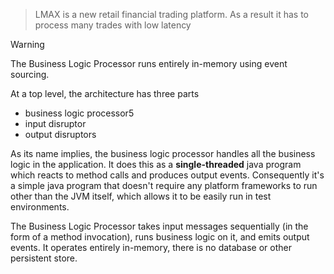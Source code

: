> LMAX is a new retail financial trading platform. As a result it has to process many trades with low latency

> [!warning]
> The Business Logic Processor runs entirely in-memory using event sourcing.

At a top level, the architecture has three parts

- business logic processor5
- input disruptor
- output disruptors

As its name implies, the business logic processor handles all the business logic in the application. It does this as a **single-threaded** java program which reacts to method calls and produces output events. Consequently it's a simple java program that doesn't require any platform frameworks to run other than the JVM itself, which allows it to be easily run in test environments.

The Business Logic Processor takes input messages sequentially (in the form of a method invocation), runs business logic on it, and emits output events. It operates entirely in-memory, there is no database or other persistent store.
